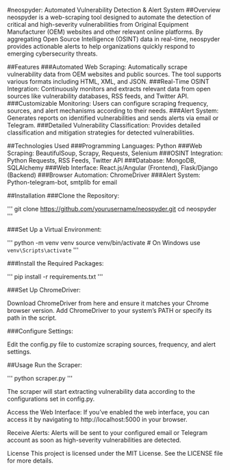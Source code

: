 #neospyder: Automated Vulnerability Detection & Alert System
##Overview
neospyder is a web-scraping tool designed to automate the detection of critical and high-severity vulnerabilities from Original Equipment Manufacturer (OEM) websites and other relevant online platforms. By aggregating Open Source Intelligence (OSINT) data in real-time, neospyder provides actionable alerts to help organizations quickly respond to emerging cybersecurity threats.

##Features
###Automated Web Scraping: Automatically scrape vulnerability data from OEM websites and public sources. The tool supports various formats including HTML, XML, and JSON.
###Real-Time OSINT Integration: Continuously monitors and extracts relevant data from open sources like vulnerability databases, RSS feeds, and Twitter API.
###Customizable Monitoring: Users can configure scraping frequency, sources, and alert mechanisms according to their needs.
###Alert System: Generates reports on identified vulnerabilities and sends alerts via email or Telegram.
###Detailed Vulnerability Classification: Provides detailed classification and mitigation strategies for detected vulnerabilities.

##Technologies Used
###Programming Languages: Python
###Web Scraping: BeautifulSoup, Scrapy, Requests, Selenium
###OSINT Integration: Python Requests, RSS Feeds, Twitter API
###Database: MongoDB, SQLAlchemy
###Web Interface: React.js/Angular (Frontend), Flask/Django (Backend)
###Browser Automation: ChromeDriver
###Alert System: Python-telegram-bot, smtplib for email

##Installation
###Clone the Repository:

'''
git clone https://github.com/yourusername/neospyder.git
cd neospyder
'''

###Set Up a Virtual Environment:

'''
python -m venv venv
source venv/bin/activate   # On Windows use `venv\Scripts\activate`
'''

###Install the Required Packages:

'''
pip install -r requirements.txt
'''

###Set Up ChromeDriver:

Download ChromeDriver from here and ensure it matches your Chrome browser version.
Add ChromeDriver to your system’s PATH or specify its path in the script.

###Configure Settings:

Edit the config.py file to customize scraping sources, frequency, and alert settings.

##Usage
Run the Scraper:

'''
python scraper.py
'''

The scraper will start extracting vulnerability data according to the configurations set in config.py.

Access the Web Interface: If you’ve enabled the web interface, you can access it by navigating to http://localhost:5000 in your browser.

Receive Alerts: Alerts will be sent to your configured email or Telegram account as soon as high-severity vulnerabilities are detected.

License
This project is licensed under the MIT License. See the LICENSE file for more details.
